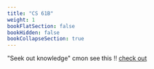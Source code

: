 ```yaml
---
title: "CS 61B"
weight: 1
bookFlatSection: false
bookHidden: false
bookCollapseSection: true
---
```



"Seek out knowledge"
cmon see this !!
[check out](notes/physics7a/3/)

